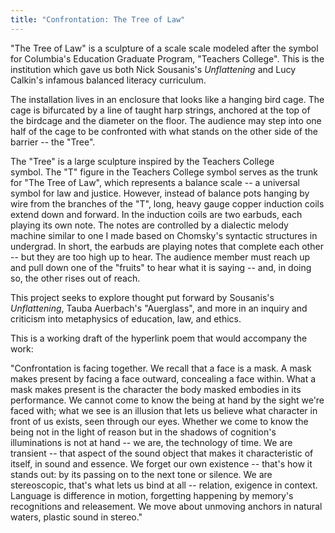 ```yaml
---
title: "Confrontation: The Tree of Law"
---
```

"The Tree of Law" is a sculpture of a scale scale modeled after the symbol for Columbia's Education Graduate Program, "Teachers College". This is the institution which gave us both Nick Sousanis's *Unflattening* and Lucy Calkin's infamous balanced literacy curriculum. 

The installation lives in an enclosure that looks like a hanging bird cage. The cage is bifurcated by a line of taught harp strings, anchored at the top of the birdcage and the diameter on the floor. The audience may step into one half of the cage to be confronted with what stands on the other side of the barrier -- the "Tree".

The "Tree" is a large sculpture inspired by the Teachers College symbol. The "T" figure in the Teachers College symbol serves as the trunk for "The Tree of Law", which represents a balance scale -- a universal symbol for law and justice. However, instead of balance pots hanging by wire from the branches of the "T", long, heavy gauge copper induction coils extend down and forward. In the induction coils are two earbuds, each playing its own note. The notes are controlled by a dialectic melody machine similar to one I made based on Chomsky's syntactic structures in undergrad. In short, the earbuds are playing notes that complete each other -- but they are too high up to hear. The audience member must reach up and pull down one of the "fruits" to hear what it is saying -- and, in doing so, the other rises out of reach.

This project seeks to explore thought put forward by Sousanis's *Unflattening*, Tauba Auerbach's "Auerglass", and more in an inquiry and criticism into metaphysics of education, law, and ethics.

  
This is a working draft of the hyperlink poem that would accompany the work:

"Confrontation is facing together. We recall that a face is a mask. A mask makes present by facing a face outward, concealing a face within. What a mask makes present is the character the body masked embodies in its performance. We cannot come to know the being at hand by the sight we're faced with; what we see is an illusion that lets us believe what character in front of us exists, seen through our eyes. Whether we come to know the being not in the light of reason but in the shadows of cognition's illuminations is not at hand -- we are, the technology of time. We are transient -- that aspect of the sound object that makes it characteristic of itself, in sound and essence. We forget our own existence -- that's how it stands out: by its passing on to the next tone or silence. We are stereoscopic, that's what lets us bind at all -- relation, exigence in context. Language is difference in motion, forgetting happening by memory's recognitions and releasement. We move about unmoving anchors in natural waters, plastic sound in stereo."